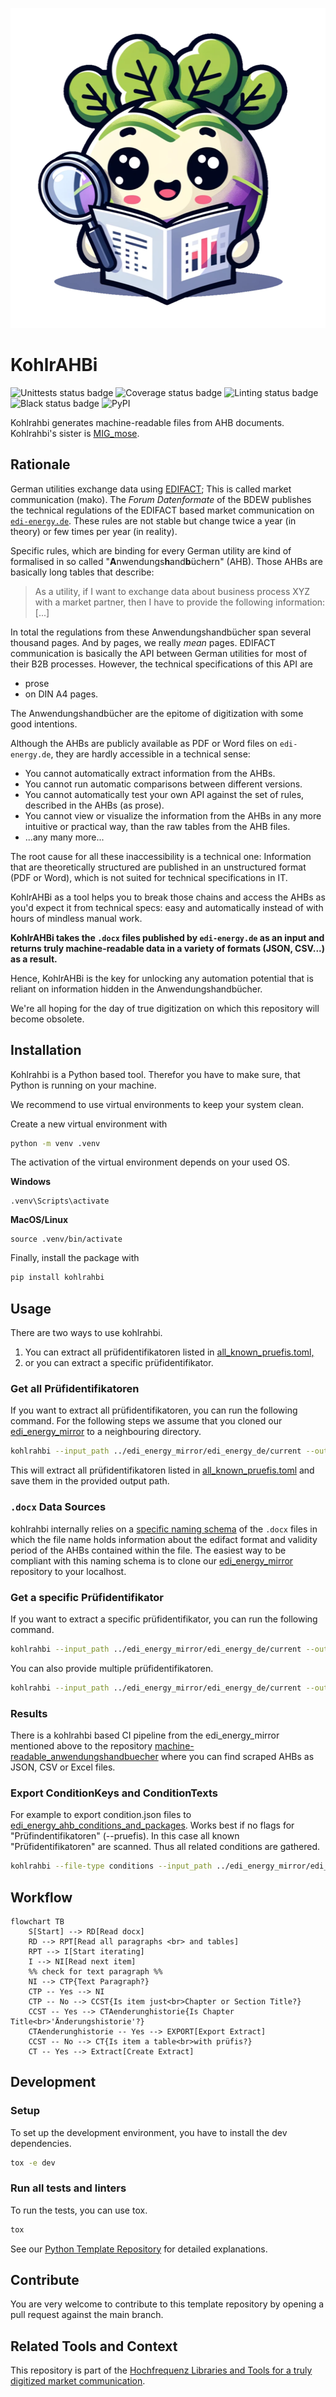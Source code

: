 <p align="center">
  <img src="kohlrahbi-image.png" alt="kohlrahbi-logo" width="512" height="512">
</p>

# KohlrAHBi
![Unittests status badge](https://github.com/Hochfrequenz/kohlrahbi/workflows/Unittests/badge.svg)
![Coverage status badge](https://github.com/Hochfrequenz/kohlrahbi/workflows/Coverage/badge.svg)
![Linting status badge](https://github.com/Hochfrequenz/kohlrahbi/workflows/Linting/badge.svg)
![Black status badge](https://github.com/Hochfrequenz/kohlrahbi/workflows/Black/badge.svg)
![PyPI](https://img.shields.io/pypi/v/kohlrahbi)


Kohlrahbi generates machine-readable files from AHB documents.
Kohlrahbi's sister is [MIG_mose](https://github.com/Hochfrequenz/migmose).

## Rationale
German utilities exchange data using [EDIFACT](https://en.wikipedia.org/wiki/EDIFACT); This is called market communication (mako).
The _Forum Datenformate_ of the BDEW publishes the technical regulations of the EDIFACT based market communication on [`edi-energy.de`](https://www.edi-energy.de/).
These rules are not stable but change twice a year (in theory) or few times per year (in reality).

Specific rules, which are binding for every German utility are kind of formalised in so called "**A**nwendungs**h**and**b**üchern" (AHB).
Those AHBs are basically long tables that describe:
> As a utility, if I want to exchange data about business process XYZ with a market partner, then I have to provide the following information: [...]

In total the regulations from these Anwendungshandbücher span several thousand pages.
And by pages, we really _mean_ pages.
EDIFACT communication is basically the API between German utilities for most of their B2B processes.
However, the technical specifications of this API are
* prose
* on DIN A4 pages.

The Anwendungshandbücher are the epitome of digitization with some good intentions.

Although the AHBs are publicly available as PDF or Word files on `edi-energy.de`, they are hardly accessible in a technical sense:
* You cannot automatically extract information from the AHBs.
* You cannot run automatic comparisons between different versions.
* You cannot automatically test your own API against the set of rules, described in the AHBs (as prose).
* You cannot view or visualize the information from the AHBs in any more intuitive or practical way, than the raw tables from the AHB files.
* ...any many more...

The root cause for all these inaccessibility is a technical one:
Information that are theoretically structured are published in an unstructured format (PDF or Word), which is not suited for technical specifications in IT.

KohlrAHBi as a tool helps you to break those chains and access the AHBs as you'd expect it from technical specs: easy and automatically instead of with hours of mindless manual work.

**KohlrAHBi takes the `.docx` files published by `edi-energy.de` as an input and returns truly machine-readable data in a variety of formats (JSON, CSV...) as a result.**

Hence, KohlrAHBi is the key for unlocking any automation potential that is reliant on information hidden in the Anwendungshandbücher.

We're all hoping for the day of true digitization on which this repository will become obsolete.

## Installation
Kohlrahbi is a Python based tool.
Therefor you have to make sure, that Python is running on your machine.

We recommend to use virtual environments to keep your system clean.

Create a new virtual environment with
```bash
python -m venv .venv
```

The activation of the virtual environment depends on your used OS.

**Windows**
```
.venv\Scripts\activate
```
**MacOS/Linux**
```
source .venv/bin/activate
```
Finally, install the package with

```bash
pip install kohlrahbi
```

## Usage

There are two ways to use kohlrahbi.
1. You can extract all prüfidentifikatoren listed in [all_known_pruefis.toml,](src/kohlrahbi/all_known_pruefis.toml)
2. or you can extract a specific prüfidentifikator.

### Get all Prüfidentifikatoren
If you want to extract all prüfidentifikatoren, you can run the following command.
For the following steps we assume that you cloned our [edi_energy_mirror](https://github.com/Hochfrequenz/edi_energy_mirror/) to a neighbouring directory.

```bash
kohlrahbi --input_path ../edi_energy_mirror/edi_energy_de/current --output_path ./output/ --file-type flatahb
```

This will extract all prüfidentifikatoren listed in [all_known_pruefis.toml](src/kohlrahbi/all_known_pruefis.toml) and save them in the provided output path.

### `.docx` Data Sources
kohlrahbi internally relies on a [specific naming schema](https://github.com/Hochfrequenz/kohlrahbi/blob/22a78dc076c7d5f9248cb9e8707b0cc14a2981d3/src/kohlrahbi/read_functions.py#L57) of the `.docx` files in which the file name holds information about the edifact format and validity period of the AHBs contained within the file.
The easiest way to be compliant with this naming schema is to clone our [edi_energy_mirror](https://github.com/Hochfrequenz/edi_energy_mirror/) repository to your localhost.

### Get a specific Prüfidentifikator

If you want to extract a specific prüfidentifikator, you can run the following command.

```bash
kohlrahbi --input_path ../edi_energy_mirror/edi_energy_de/current --output_path ./output/ --pruefis 13002 --file-type xlsx
```

You can also provide multiple prüfidentifikatoren.

```bash
kohlrahbi --input_path ../edi_energy_mirror/edi_energy_de/current --output_path ./output/ --pruefis 13002 --pruefis 13003 --pruefis 13005 --file-type csv
```
### Results
There is a kohlrahbi based CI pipeline from the edi_energy_mirror mentioned above to the repository [machine-readable_anwendungshandbuecher](https://github.com/Hochfrequenz/machine-readable_anwendungshandbuecher) where you can find scraped AHBs as JSON, CSV or Excel files.

### Export ConditionKeys and ConditionTexts
For example to export condition.json files to [edi_energy_ahb_conditions_and_packages](https://github.com/Hochfrequenz/edi_energy_ahb_conditions_and_packages). Works best if no flags for "Prüfindentifikatoren" (--pruefis). In this case all known "Prüfidentifikatoren" are scanned. Thus all related conditions are gathered.
```bash
kohlrahbi --file-type conditions --input_path ../edi_energy_mirror/edi_energy_de/current --output_path ./output/edi_energy_ahb_conditions_and_packages/aktuelleFV
```

## Workflow

```mermaid
flowchart TB
    S[Start] --> RD[Read docx]
    RD --> RPT[Read all paragraphs <br> and tables]
    RPT --> I[Start iterating]
    I --> NI[Read next item]
    %% check for text paragraph %%
    NI --> CTP{Text Paragraph?}
    CTP -- Yes --> NI
    CTP -- No --> CCST{Is item just<br>Chapter or Section Title?}
    CCST -- Yes --> CTAenderunghistorie{Is Chapter Title<br>'Änderungshistorie'?}
    CTAenderunghistorie -- Yes --> EXPORT[Export Extract]
    CCST -- No --> CT{Is item a table<br>with prüfis?}
    CT -- Yes --> Extract[Create Extract]
```



## Development

### Setup

To set up the development environment, you have to install the dev dependencies.

```bash
tox -e dev
```

### Run all tests and linters

To run the tests, you can use tox.

```bash
tox
```
See our [Python Template Repository](https://github.com/Hochfrequenz/python_template_repository#how-to-use-this-repository-on-your-machine) for detailed explanations.

## Contribute

You are very welcome to contribute to this template repository by opening a pull request against the main branch.

## Related Tools and Context

This repository is part of the [Hochfrequenz Libraries and Tools for a truly digitized market communication](https://github.com/Hochfrequenz/digital_market_communication/).
